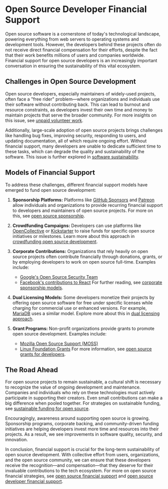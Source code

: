 # Open Source Developer Financial Support

Open source software is a cornerstone of today's technological landscape, powering everything from web servers to operating systems and development tools. However, the developers behind these projects often do not receive direct financial compensation for their efforts, despite the fact that their work benefits millions of users and companies worldwide. Financial support for open source developers is an increasingly important conversation in ensuring the sustainability of this vital ecosystem.

## Challenges in Open Source Development

Open source developers, especially maintainers of widely-used projects, often face a "free rider" problem—where organizations and individuals use their software without contributing back. This can lead to burnout and resource constraints, as developers invest their own time and money to maintain projects that serve the broader community. For more insights on this issue, see [unpaid volunteer work](https://www.license-token.com/wiki/unpaid-volunteer-work).

Additionally, large-scale adoption of open source projects brings challenges like handling bug fixes, improving security, responding to users, and updating documentation, all of which require ongoing effort. Without financial support, many developers are unable to dedicate sufficient time to these tasks, which can degrade the quality and sustainability of the software. This issue is further explored in [software sustainability](https://www.license-token.com/wiki/software-sustainability).

## Models of Financial Support

To address these challenges, different financial support models have emerged to fund open source development:

1. **Sponsorship Platforms:** Platforms like [GitHub Sponsors](https://github.com/sponsors) and [Patreon](https://www.patreon.com/) allow individuals and organizations to provide recurring financial support to developers and maintainers of open source projects. For more on this, see [open source sponsorship](https://www.license-token.com/wiki/open-source-sponsorship).

2. **Crowdfunding Campaigns:** Developers can use platforms like [OpenCollective](https://opencollective.com/) or [Kickstarter](https://www.kickstarter.com/) to raise funds for specific open source initiatives or milestones. Learn more about this approach in [crowdfunding open source development](https://www.license-token.com/wiki/crowdfunding-open-source-development).

3. **Corporate Contributions:** Organizations that rely heavily on open source projects often contribute financially through donations, grants, or by employing developers to work on open source full-time. Examples include:
   - [Google's Open Source Security Team](https://opensource.google/)
   - [Facebook's contributions to React](https://react.dev/)
   For further reading, see [corporate sponsorship models](https://www.license-token.com/wiki/corporate-sponsorship-models).

4. **Dual Licensing Models:** Some developers monetize their projects by offering open source software for free under specific licenses while charging for commercial use or enhanced versions. For example, [MariaDB](https://mariadb.org/) uses a similar model. Explore more about this in [dual licensing approach](https://www.license-token.com/wiki/dual-licensing-approach).

5. **Grant Programs:** Non-profit organizations provide grants to promote open source development. Examples include:
   - [Mozilla Open Source Support (MOSS)](https://www.mozilla.org/en-US/moss/)
   - [Linux Foundation Grants](https://linuxfoundation.org/funding)
   For more information, see [open source grants for developers](https://www.license-token.com/wiki/open-source-grants-for-developers).

## The Road Ahead

For open source projects to remain sustainable, a cultural shift is necessary to recognize the value of ongoing development and maintenance. Companies and individuals who rely on these technologies must actively participate in supporting their creators. Even small contributions can make a big difference when pooled together. For strategies on sustainable funding, see [sustainable funding for open source](https://www.license-token.com/wiki/sustainable-funding-for-open-source).

Encouragingly, awareness around supporting open source is growing. Sponsorship programs, corporate backing, and community-driven funding initiatives are helping developers invest more time and resources into their projects. As a result, we see improvements in software quality, security, and innovation.

In conclusion, financial support is crucial for the long-term sustainability of open source development. With collective effort from users, organizations, and the open source community, we can ensure that these developers receive the recognition—and compensation—that they deserve for their invaluable contributions to the tech ecosystem. For more on open source financial strategies, see [open source financial support](https://www.license-token.com/wiki/open-source-financial-support) and [open source developer financial support](https://www.license-token.com/wiki/open-source-developer-financial-support).